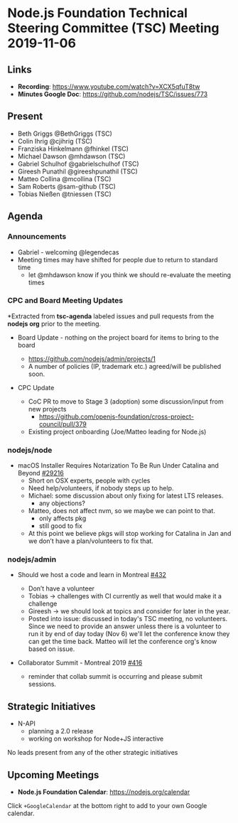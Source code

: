 # Node.js Foundation Technical Steering Committee (TSC) Meeting 2019-11-06

## Links

* **Recording**: <https://www.youtube.com/watch?v=XCX5qfuT8tw>
* **Minutes Google Doc**: <https://github.com/nodejs/TSC/issues/773>

## Present

* Beth Griggs @BethGriggs (TSC)
* Colin Ihrig @cjihrig (TSC)
* Franziska Hinkelmann @fhinkel (TSC)
* Michael Dawson @mhdawson (TSC)
* Gabriel Schulhof @gabrielschulhof (TSC)
* Gireesh Punathil @gireeshpunathil (TSC)
* Matteo Collina @mcollina (TSC)
* Sam Roberts @sam-github (TSC)
* Tobias Nießen @tniessen (TSC)

## Agenda

### Announcements

* Gabriel - welcoming @legendecas
* Meeting times may have shifted for people due to return to standard time
  * let @mhdawson know if you think we should re-evaluate the meeting times

### CPC and Board Meeting Updates

*Extracted from **tsc-agenda** labeled issues and pull requests from the **nodejs org** prior to the meeting.

* Board Update - nothing on the project board for items to bring to the board
  * <https://github.com/nodejs/admin/projects/1>
  * A number of policies (IP, trademark etc.) agreed/will be published soon.

* CPC Update
  * CoC PR to move to Stage 3 (adoption) some discussion/input from new projects
    * <https://github.com/openjs-foundation/cross-project-council/pull/379>
  * Existing project onboarding (Joe/Matteo leading for Node.js)

### nodejs/node

* macOS Installer Requires Notarization To Be Run Under Catalina and Beyond [#29216](https://github.com/nodejs/node/issues/29216)
  * Short on OSX experts, people with cycles
  * Need help/volunteers, if nobody steps up to help.
  * Michael: some discussion about only fixing for latest LTS releases.
    * any objections?
  * Matteo, does not affect nvm, so we maybe we can point to that.
    * only affects pkg
    * still good to fix
  * At this point we believe pkgs will stop working for Catalina in Jan and we
    don’t have a plan/volunteers to fix that.

### nodejs/admin

* Should we host a code and learn in Montreal [#432](https://github.com/nodejs/admin/issues/432)
  * Don’t have a volunteer
  * Tobias -> challenges with CI currently as well that would make it a challenge
  * Gireesh -> we should look at topics and consider for later in the year.
  * Posted into issue: discussed in today's TSC meeting, no volunteers. Since we
    need to provide an answer unless there is a volunteer to run it by end of day
    today (Nov 6) we'll let the conference know they can get the time back.
    Matteo will let the conference org's know based on issue.

* Collaborator Summit - Montreal 2019 [#416](https://github.com/nodejs/admin/issues/416)
  * reminder that collab summit is occurring and please submit sessions.

## Strategic Initiatives

* N-API
  * planning a 2.0 release
  * working on workshop for Node+JS interactive

No leads present from any of the other strategic initiatives

## Upcoming Meetings

* **Node.js Foundation Calendar**: <https://nodejs.org/calendar>

Click `+GoogleCalendar` at the bottom right to add to your own Google calendar.
